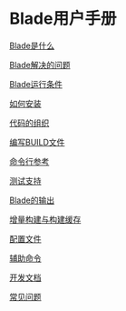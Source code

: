 Blade用户手册
============

[Blade是什么](intro.md)

[Blade解决的问题](features.md)

[Blade运行条件](prerequisites.md)

[如何安装](install.md)

[代码的组织](workspace.md)

[编写BUILD文件](build_file.md)

[命令行参考](command_line.md)

[测试支持](test.md)

[Blade的输出](output.md)

[增量构建与构建缓存](build_cache.md)

[配置文件](config.md)

[辅助命令](misc.md)

[开发文档](develop.md)

[常见问题](FAQ.md)

